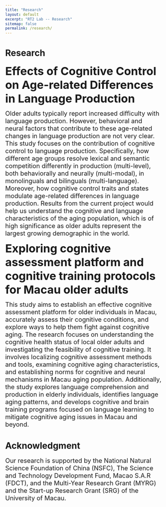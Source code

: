 ```yaml
---
title: "Research"
layout: default
excerpt: "RT2 Lab -- Research"
sitemap: false
permalink: /research/
---
```


# Research

<font style="font-size:36px;"><b>Effects of Cognitive Control on Age-related Differences in Language Production</b></font>

<font style="font-size:20px;">Older adults typically report increased difficulty with language production. However, behavioral and neural factors that contribute to these age-related changes in language production are not very clear. This study focuses on the contribution of cognitive control to language production. Specifically, how different age groups resolve lexical and semantic competition differently in production (multi-level), both behaviorally and neurally (multi-modal), in monolinguals and bilinguals (multi-language). Moreover, how cognitive control traits and states modulate age-related differences in language production. Results from the current project would help us understand the cognitive and language characteristics of the aging population, which is of high significance as older adults represent the largest growing demographic in the world.</font>

<font style="font-size:36px;"><b>Exploring cognitive assessment platform and cognitive training protocols for Macau older adults</b></font>

<font style="font-size:20px;">This study aims to establish an effective cognitive assessment platform for older individuals in Macau, accurately assess their cognitive conditions, and explore ways to help them fight against cognitive aging. The research focuses on understanding the cognitive health status of local older adults and investigating the feasibility of cognitive training. It involves localizing cognitive assessment methods and tools, examining cognitive aging characteristics, and establishing norms for cognitive and neural mechanisms in Macau aging population. Additionally, the study explores language comprehension and production in elderly individuals, identifies language aging patterns, and develops cognitive and brain training programs focused on language learning to mitigate cognitive aging issues in Macau and beyond.</font>

# Acknowledgment
<font style="font-size:20px;">Our research is supported by the National Natural Science Foundation of China (NSFC), The Science and Technology Development Fund, Macao S.A.R (FDCT), and the Multi-Year Research Grant (MYRG) and the Start-up Research Grant (SRG) of the University of Macau.</font>

